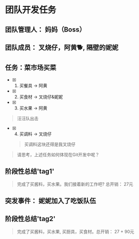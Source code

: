 # 团队开发任务

## 团队管理人： 妈妈（Boss）

## 团队成员： 叉烧仔，阿黄🐕, 隔壁的妮妮

## 任务：菜市场买菜

- [x] 1. 买餐具 -> 阿黄
- [x] 2. 买食材 -> 叉烧仔&妮妮
- [x] 3. 买水果 -> 阿黄

 > 汪汪队出击

- [x] 4. 买调料 -> 叉烧仔
  > 买调料这块还得是我叉烧仔

> 请思考，上述任务如何体现在Git开发中呢？

## 阶段性总结'tag1'
>
> 完成了买酱料，买水果。我们接着新的工作吧? 总开销： 27元

## 突发事件： 妮妮加入了吃饭队伍

## 阶段性总结'tag2'
>
> 完成了买酱料，买水果, 买厨具，买食材。总开销： 27 + 90元
